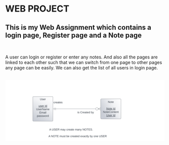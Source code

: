<h1>WEB PROJECT</h1>
<h2>This is my Web Assignment which contains a login page, Register page and a Note page</h2><br>
<p>A user can login or register or enter any notes. And also all the pages are linked to each other such that we can switch from one page to other pages any page can be easily. We can also get the list of all users in login page.</p><br>
<img src="./public/images/Screen.PNG" width="700">
